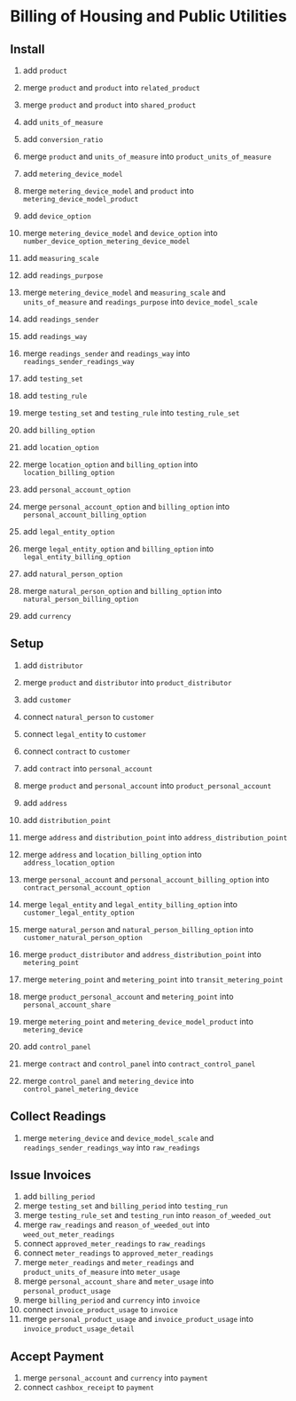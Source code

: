 # Billing of Housing and Public Utilities

## Install

1. add `product`
2. merge `product` and `product` into  `related_product`
3. merge `product` and `product` into  `shared_product`

4. add `units_of_measure`
5. add `conversion_ratio`
6. merge `product` and `units_of_measure`
   into  `product_units_of_measure`

7. add `metering_device_model`
8. merge `metering_device_model` and `product`
   into `metering_device_model_product`
9. add `device_option`
10. merge `metering_device_model` and `device_option`
    into `number_device_option_metering_device_model`
11. add `measuring_scale`
12. add `readings_purpose`
13. merge `metering_device_model`
    and `measuring_scale` and `units_of_measure`
    and `readings_purpose` into  `device_model_scale`

14. add `readings_sender`
15. add `readings_way`
16. merge `readings_sender` and `readings_way`
    into  `readings_sender_readings_way`

17. add `testing_set`
18. add `testing_rule`
19. merge `testing_set` and `testing_rule`
    into  `testing_rule_set`

20. add `billing_option`
21. add `location_option`
22. merge `location_option` and `billing_option`
    into `location_billing_option`
23. add `personal_account_option`
24. merge `personal_account_option` and `billing_option`
    into `personal_account_billing_option`
25. add `legal_entity_option`
26. merge `legal_entity_option` and `billing_option`
    into `legal_entity_billing_option`
27. add `natural_person_option`
28. merge `natural_person_option` and `billing_option`
    into `natural_person_billing_option`

29. add `currency`

## Setup

1. add `distributor`
2. merge `product` and `distributor` into `product_distributor`

3. add `customer`
4. connect `natural_person` to `customer`
5. connect `legal_entity` to `customer`
6. connect `contract` to `customer`
7. add `contract` into `personal_account`
8. merge `product` and `personal_account`
   into `product_personal_account`
9. add `address`
10. add `distribution_point`
11. merge `address` and `distribution_point`
    into `address_distribution_point`

12. merge `address` and `location_billing_option`
    into `address_location_option`
13. merge `personal_account` and `personal_account_billing_option`
    into `contract_personal_account_option`
14. merge `legal_entity` and `legal_entity_billing_option`
    into `customer_legal_entity_option`
15. merge `natural_person` and `natural_person_billing_option`
    into `customer_natural_person_option`

16. merge `product_distributor` and `address_distribution_point`
    into `metering_point`
17. merge `metering_point` and `metering_point`
    into `transit_metering_point`
18. merge `product_personal_account` and `metering_point`
    into `personal_account_share`
19. merge `metering_point` and `metering_device_model_product`
    into `metering_device`

20. add `control_panel`
21. merge `contract` and `control_panel`
    into `contract_control_panel`
22. merge `control_panel` and `metering_device`
    into `control_panel_metering_device`

## Collect Readings

1. merge `metering_device` and `device_model_scale`
   and `readings_sender_readings_way` into `raw_readings`

## Issue Invoices

1. add `billing_period`
2. merge `testing_set` and `billing_period` into `testing_run`
3. merge `testing_rule_set` and `testing_run`
   into `reason_of_weeded_out`
4. merge `raw_readings` and `reason_of_weeded_out`
   into `weed_out_meter_readings`
5. connect `approved_meter_readings` to `raw_readings`
6. connect `meter_readings` to `approved_meter_readings`
7. merge `meter_readings` and `meter_readings`
   and `product_units_of_measure` into `meter_usage`
8. merge `personal_account_share` and `meter_usage`
   into `personal_product_usage`
9. merge `billing_period` and `currency` into `invoice`
10. connect `invoice_product_usage` to `invoice`
11. merge `personal_product_usage` and `invoice_product_usage`
    into `invoice_product_usage_detail`

## Accept Payment

1. merge `personal_account` and `currency` into `payment`
2. connect `cashbox_receipt` to `payment`